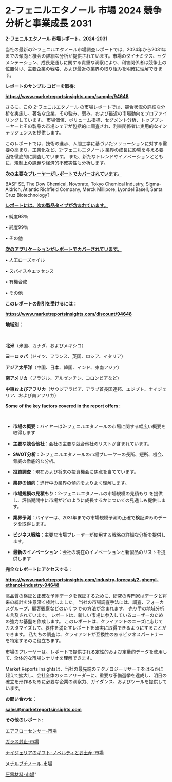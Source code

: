 # 2-フェニルエタノール 市場 2024 競争分析と事業成長 2031

<strong>2-フェニルエタノール 市場レポート、2024-2031</strong>

当社の最新の2-フェニルエタノール市場調査レポートでは、2024年から2031年までの傾向と機会の詳細な分析が提供されています。市場のダイナミクス、セグメンテーション、成長見通しに関する貴重な洞察により、利害関係者は競争上の位置付け、主要企業の戦略、および最近の業界の取り組みを明確に理解できます。



<strong>レポートのサンプル コピーを取得:</strong> <a href=https://www.marketreportsinsights.com/sample/94648>

<strong><u>https://www.marketreportsinsights.com/sample/94648</u></strong></a>

さらに、この 2-フェニルエタノール の市場レポートでは、競合状況の詳細な分析を実施し、著名な企業、その強み、弱み、および最近の市場動向をプロファイリングしています。 市場価値、ボリューム指標、セグメント分析、トッププレーヤーとその製品の市場シェアが包括的に調査され、利害関係者に実用的なインテリジェンスを提供します。

このレポートでは、技術の進歩、人間工学に基づいたソリューションに対する需要の高まり、工業化など、2-フェニルエタノール 業界の成長に影響を与える要因を徹底的に調査しています。 また、新たなトレンドやイノベーションとともに、規制上の課題や経済的不確実性も分析します。



<strong><u>次の主要なプレーヤーがレポートでカバーされています。</u></strong>

BASF SE, The Dow Chemical, Novorate, Tokyo Chemical Industry, Sigma-Aldrich, Atlantic Richfield Company, Merck Millipore, LyondellBasell, Santa Cruz Biotechnology?



<strong><u><b>レポートには、次の製品タイプが含まれています。</b></u></strong>

• 純度98％

• 純度99％

• その他



<strong><u><b>次のアプリケーションがレポートでカバーされています。</b></u></strong>

• 人工ローズオイル

• スパイスやエッセンス

• 有機合成

• その他



<strong><b>このレポートの割引を受けるには：</b></strong>

<a href=https://www.marketreportsinsights.com/discount/94648>

<strong><u>https://www.marketreportsinsights.com/discount/94648</u></strong></a>



<strong>地域別：</strong>

<strong> </strong>



<strong>北米</strong>（米国、カナダ、およびメキシコ）



<strong>ヨーロッパ</strong>（ドイツ、フランス、英国、ロシア、イタリア）



<strong>アジア太平洋</strong>（中国、日本、韓国、インド、東南アジア）



<strong>南アメリカ</strong>（ブラジル、アルゼンチン、コロンビアなど）



<strong>中東およびアフリカ</strong>（サウジアラビア、アラブ首長国連邦、エジプト、ナイジェリア、および南アフリカ）



<strong>Some of the key factors covered in the report offers:</strong>

<strong> </strong>
<ul>
  <li>

<strong>市場の概要</strong>：バイヤーは2-フェニルエタノールの市場に関する幅広い概要を取得します</li>
  <li>

<strong>主要な競合他社</strong>：会社の主要な競合他社のリストが含まれています。</li>
  <li>

<strong>SWOT分析</strong>：2-フェニルエタノールの市場プレーヤーの長所、短所、機会、脅威の徹底的な分析。</li>
  <li>

<strong>投資調査</strong>：現在および将来の投資機会に焦点を当てています。</li>
  <li>

<strong>業界の傾向</strong>：進行中の業界の傾向をよりよく理解します。</li>
  <li>

<strong>市場規模の見積もり</strong>：2-フェニルエタノールの市場規模の見積もり を提供し、評価期間中に市場がどのように成長するかについての見通しも提供します。</li>
  <li>

<strong>業界予測</strong>：バイヤーは、2031年までの市場規模予測の正確で検証済みのデータを取得します。</li>
  <li>

<strong>ビジネス戦略</strong>：主要な市場プレーヤーが使用する戦略の詳細な分析を提供します。</li>
  <li>

<strong>最新のイノベーション</strong>：会社の現在のイノベーションと新製品のリストを提供します</li>
</ul>


<strong>完全なレポートにアクセスする</strong>：

<a href=https://www.marketreportsinsights.com/industry-forecast/2-phenyl-ethanol-industry-94648>

<strong><u>https://www.marketreportsinsights.com/industry-forecast/2-phenyl-ethanol-industry-94648</u></strong></a>

高品質の検証と正確な予測データを保証するために、研究の専門家はデータと将来の統計を注意深く検討しました。 当社の市場調査手法には、調査、フォーカスグループ、顧客観察などのいくつ かの方法が含まれます。 売り手の地域分析も言及されています。 レポートは、新しい市場に参入しているユーザーのための強力な基盤を作成します。 このレポートは、クライアントのニーズに応じてカスタマイズして、要件を満たすレポートを確実に取得できるようにすることができます。 私たちの調査は、クライアントが互換性のあるビジネスパートナーを特定するのに役立ちます。

市場のプレーヤーは、レポートで提供される定性的および定量的データを使用して、全体的な市場シナリオを理解できます。

Market Reports Insightsは、当社の最先端のテクノロジーリサーチをはるかに超えて拡大し、会社全体のシニアリーダーに、重要な予備選挙を達成し、明日の確立を形作るために必要な企業の洞察力、ガイダンス、およびツールを提供しています。



<strong><b>お問い合わせ</b></strong>：

<a href=mailto:sales@marketreportsinsights.com>

<strong><u>sales@marketreportsinsights.com</u></strong></a>



<strong>その他のレポート:</strong>

<a href=https://www.linkedin.com/pulse/エアフローセンサー-市場-2023-最新の-cagr-および成長分析-2030-market-tribunal-ck3kf/>エアフローセンサー-市場</a>

<a href=https://www.linkedin.com/pulse/ガラス封止-市場-2023-推進要因と成長機会-2030-pr-news-hub-sby1f/>ガラス封止-市場</a>

<a href=https://www.linkedin.com/pulse/ナイジェリアのギフト-ノベルティとお土産-市場-2023-swot-分析と最新イノベーション-2030-pr-news-hub-oxqnf/>ナイジェリアのギフト-ノベルティとお土産-市場</a>

<a href=https://www.linkedin.com/pulse/メチルブチノール-市場-2023-新興市場-将来の動向と市場需要-2030-zczdf/>メチルブチノール-市場</a>

<a href=https://www.linkedin.com/pulse/圧電材料-市場-2023-収益と成長ドライバー-2030-consumer-connection-collective-360-p6skc/>圧電材料-市場</a>"
